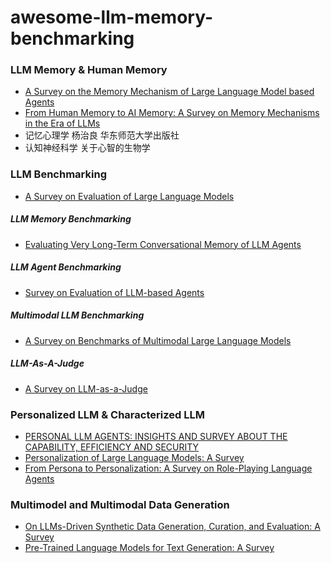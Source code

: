 # awesome-llm-memory-benchmarking

### LLM Memory & Human Memory
- [A Survey on the Memory Mechanism of Large Language Model based Agents](https://arxiv.org/abs/2404.13501)
- [From Human Memory to AI Memory: A Survey on Memory Mechanisms in the Era of LLMs](https://arxiv.org/abs/2504.15965)
- 记忆心理学 杨治良 华东师范大学出版社
- 认知神经科学 关于心智的生物学



### LLM Benchmarking
- [A Survey on Evaluation of Large Language Models](https://arxiv.org/abs/2307.03109)

##### LLM Memory Benchmarking
- [Evaluating Very Long-Term Conversational Memory of LLM Agents](https://arxiv.org/abs/2402.17753)

##### LLM Agent Benchmarking
- [Survey on Evaluation of LLM-based Agents](https://arxiv.org/abs/2503.16416)

##### Multimodal LLM Benchmarking
- [A Survey on Benchmarks of Multimodal Large Language Models](https://arxiv.org/abs/2408.08632)

##### LLM-As-A-Judge
- [A Survey on LLM-as-a-Judge](https://arxiv.org/abs/2411.15594)



### Personalized LLM & Characterized LLM
- [PERSONAL LLM AGENTS: INSIGHTS AND SURVEY ABOUT THE CAPABILITY, EFFICIENCY AND SECURITY](https://arxiv.org/abs/2401.05459)
- [Personalization of Large Language Models: A Survey](https://arxiv.org/abs/2411.00027)
- [From Persona to Personalization: A Survey on Role-Playing Language Agents](https://arxiv.org/abs/2404.18231)



### Multimodel and Multimodal Data Generation
- [On LLMs-Driven Synthetic Data Generation, Curation, and Evaluation: A Survey](https://arxiv.org/abs/2406.15126)
- [Pre-Trained Language Models for Text Generation: A Survey](https://arxiv.org/abs/2201.05273)
